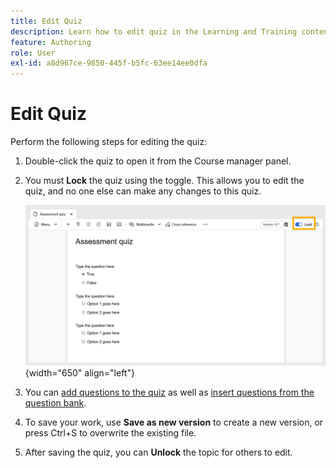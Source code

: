 ```yaml
---
title: Edit Quiz
description: Learn how to edit quiz in the Learning and Training content
feature: Authoring
role: User
exl-id: a8d967ce-9850-445f-b5fc-63ee14ee0dfa
---
```

# Edit Quiz

Perform the following steps for editing the quiz: 

1. Double-click the quiz to open it from the Course manager panel.   
1. You must **Lock** the quiz using the toggle. This allows you to edit the quiz, and no one else can make any changes to this quiz. 

    ![](assets/quiz-lock.png){width="650" align="left"}

1. You can [add questions to the quiz](./quiz-insert-questions.md) as well as [insert questions from the question bank](./insert-questions.md).
1. To save your work, use **Save as new version** to create a new version, or press Ctrl+S to overwrite the existing file.    
1. After saving the quiz, you can **Unlock** the topic for others to edit.
